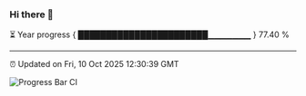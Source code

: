 ### Hi there 👋

⏳ Year progress { ███████████████████████▁▁▁▁▁▁▁ } 77.40 %

---

⏰ Updated on Fri, 10 Oct 2025 12:30:39 GMT

![Progress Bar CI](https://github.com/liununu/liununu/workflows/Progress%20Bar%20CI/badge.svg)
